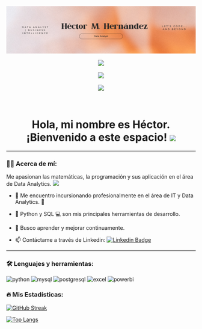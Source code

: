 
<div id="header" align="center">
  <img decoding="async" src="https://github.com/edmundravn/edmundravn/blob/main/orange_banner.png"/>
</div>
<div id="badges" align="center">

[![](https://img.shields.io/badge/LinkedIn-0077B5?style=for-the-badge&logo=linkedin&logoColor=white)](https://www.linkedin.com/in/hctor-hdz-cero-uno/)

[![](https://img.shields.io/badge/YouTube-red?style=for-the-badge&logo=youtube&logoColor=white)]()

[![](https://img.shields.io/badge/Página_Web-yelow?style=for-the-badge&logo=medium&logoColor=white)]()

<img decoding="async" src="https://visitor-badge-reloaded.herokuapp.com/badge?page_id=edmundravn.edmundravn&color=00cf00" alt=""/>

<h1>
  Hola, mi nombre es Héctor. ¡Bienvenido a este espacio!
  <img decoding="async" src="https://media.giphy.com/media/hvRJCLFzcasrR4ia7z/giphy.gif" width="30px"/>
</h1>

</div>

---
 <div id="about" align="left">

### :man_technologist: Acerca de mí:

Me apasionan las matemáticas, la programación y sus aplicación en el área de Data Analytics. <img decoding="async" src="https://media.giphy.com/media/WUlplcMpOCEmTGBtBW/giphy.gif" width="30">

* :telescope: Me encuentro incursionando profesionalmente en el área de IT y Data Analytics. :muscle:

* :seedling: Python y SQL :computer: son mis principales herramientas de desarrollo.

* :heartbeat: Busco aprender y mejorar continuamente. 

* :mailbox: Contáctame a través de Linkedin: [![Linkedin Badge](https://img.shields.io/badge/-Héctor-blue?style=flat&logo=Linkedin&logoColor=white)](https://www.linkedin.com/in/hctor-hdz-cero-uno/)

---

</div>

### :hammer_and_wrench: Lenguajes y herramientas:

<div id="header" align="left">
    <img decoding="async" src="https://img.shields.io/badge/Python-3776AB?style=for-the-badge&logo=python&logoColor=white" alt="python"/>
  </a>
    <img decoding="async" src="https://img.shields.io/badge/MySQL-6DB33F?style=for-the-badge&logo=mysql&logoColor=white" alt="mysql"/>
  </a>
  <img decoding="async" src="https://img.shields.io/badge/postgresql-4169e1?style=for-the-badge&logo=postgresql&logoColor=white" alt="postgresql"/>
  </a>
 <img decoding="async" src="https://img.shields.io/badge/Microsoft_Excel-217346?style=for-the-badge&logo=microsoft-excel&logoColor=white" alt="excel"/>
  </a>
 <img decoding="async" src="https://img.shields.io/badge/Power_BI-FFBE00?style=for-the-badge&logo=Power-BI&logoColor=white" alt="powerbi"/>
  </a>

</div>

### :fire: Mis Estadísticas:
[![GitHub Streak](http://github-readme-streak-stats.herokuapp.com?user=edmundravn&theme=dark&background=000000)](https://git.io/streak-stats)

[![Top Langs](https://github-readme-stats.vercel.app/api/top-langs/?username=edmundravn&layout=compact&theme=vision-friendly-dark)](https://github.com/anuraghazra/github-readme-stats)
<!--
**edmundravn/edmundravn** is a ✨ _special_ ✨ repository because its `README.md` (this file) appears on your GitHub profile.

Here are some ideas to get you started:

- 🔭 I’m currently working on ...
- 🌱 I’m currently learning ...
- 👯 I’m looking to collaborate on ...
- 🤔 I’m looking for help with ...
- 💬 Ask me about ...
- 📫 How to reach me: ...
- 😄 Pronouns: ...
- ⚡ Fun fact: ...
-->

